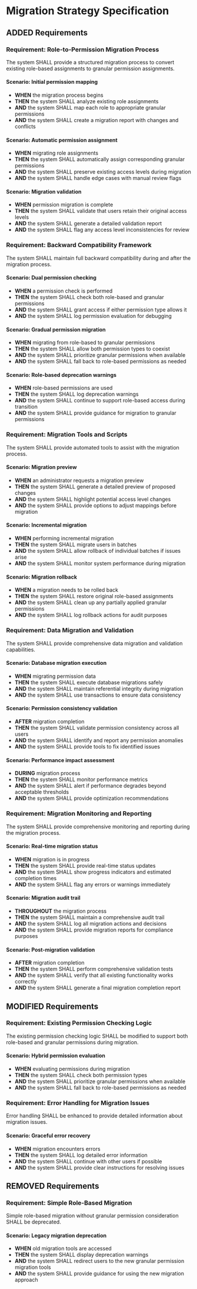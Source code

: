 # Migration Strategy Specification

## ADDED Requirements

### Requirement: Role-to-Permission Migration Process
The system SHALL provide a structured migration process to convert existing role-based assignments to granular permission assignments.

#### Scenario: Initial permission mapping
- **WHEN** the migration process begins
- **THEN** the system SHALL analyze existing role assignments
- **AND** the system SHALL map each role to appropriate granular permissions
- **AND** the system SHALL create a migration report with changes and conflicts

#### Scenario: Automatic permission assignment
- **WHEN** migrating role assignments
- **THEN** the system SHALL automatically assign corresponding granular permissions
- **AND** the system SHALL preserve existing access levels during migration
- **AND** the system SHALL handle edge cases with manual review flags

#### Scenario: Migration validation
- **WHEN** permission migration is complete
- **THEN** the system SHALL validate that users retain their original access levels
- **AND** the system SHALL generate a detailed validation report
- **AND** the system SHALL flag any access level inconsistencies for review

### Requirement: Backward Compatibility Framework
The system SHALL maintain full backward compatibility during and after the migration process.

#### Scenario: Dual permission checking
- **WHEN** a permission check is performed
- **THEN** the system SHALL check both role-based and granular permissions
- **AND** the system SHALL grant access if either permission type allows it
- **AND** the system SHALL log permission evaluation for debugging

#### Scenario: Gradual permission migration
- **WHEN** migrating from role-based to granular permissions
- **THEN** the system SHALL allow both permission types to coexist
- **AND** the system SHALL prioritize granular permissions when available
- **AND** the system SHALL fall back to role-based permissions as needed

#### Scenario: Role-based deprecation warnings
- **WHEN** role-based permissions are used
- **THEN** the system SHALL log deprecation warnings
- **AND** the system SHALL continue to support role-based access during transition
- **AND** the system SHALL provide guidance for migration to granular permissions

### Requirement: Migration Tools and Scripts
The system SHALL provide automated tools to assist with the migration process.

#### Scenario: Migration preview
- **WHEN** an administrator requests a migration preview
- **THEN** the system SHALL generate a detailed preview of proposed changes
- **AND** the system SHALL highlight potential access level changes
- **AND** the system SHALL provide options to adjust mappings before migration

#### Scenario: Incremental migration
- **WHEN** performing incremental migration
- **THEN** the system SHALL migrate users in batches
- **AND** the system SHALL allow rollback of individual batches if issues arise
- **AND** the system SHALL monitor system performance during migration

#### Scenario: Migration rollback
- **WHEN** a migration needs to be rolled back
- **THEN** the system SHALL restore original role-based assignments
- **AND** the system SHALL clean up any partially applied granular permissions
- **AND** the system SHALL log rollback actions for audit purposes

### Requirement: Data Migration and Validation
The system SHALL provide comprehensive data migration and validation capabilities.

#### Scenario: Database migration execution
- **WHEN** migrating permission data
- **THEN** the system SHALL execute database migrations safely
- **AND** the system SHALL maintain referential integrity during migration
- **AND** the system SHALL use transactions to ensure data consistency

#### Scenario: Permission consistency validation
- **AFTER** migration completion
- **THEN** the system SHALL validate permission consistency across all users
- **AND** the system SHALL identify and report any permission anomalies
- **AND** the system SHALL provide tools to fix identified issues

#### Scenario: Performance impact assessment
- **DURING** migration process
- **THEN** the system SHALL monitor performance metrics
- **AND** the system SHALL alert if performance degrades beyond acceptable thresholds
- **AND** the system SHALL provide optimization recommendations

### Requirement: Migration Monitoring and Reporting
The system SHALL provide comprehensive monitoring and reporting during the migration process.

#### Scenario: Real-time migration status
- **WHEN** migration is in progress
- **THEN** the system SHALL provide real-time status updates
- **AND** the system SHALL show progress indicators and estimated completion times
- **AND** the system SHALL flag any errors or warnings immediately

#### Scenario: Migration audit trail
- **THROUGHOUT** the migration process
- **THEN** the system SHALL maintain a comprehensive audit trail
- **AND** the system SHALL log all migration actions and decisions
- **AND** the system SHALL provide migration reports for compliance purposes

#### Scenario: Post-migration validation
- **AFTER** migration completion
- **THEN** the system SHALL perform comprehensive validation tests
- **AND** the system SHALL verify that all existing functionality works correctly
- **AND** the system SHALL generate a final migration completion report

## MODIFIED Requirements

### Requirement: Existing Permission Checking Logic
The existing permission checking logic SHALL be modified to support both role-based and granular permissions during migration.

#### Scenario: Hybrid permission evaluation
- **WHEN** evaluating permissions during migration
- **THEN** the system SHALL check both permission types
- **AND** the system SHALL prioritize granular permissions when available
- **AND** the system SHALL fall back to role-based permissions as needed

### Requirement: Error Handling for Migration Issues
Error handling SHALL be enhanced to provide detailed information about migration issues.

#### Scenario: Graceful error recovery
- **WHEN** migration encounters errors
- **THEN** the system SHALL log detailed error information
- **AND** the system SHALL continue with other users if possible
- **AND** the system SHALL provide clear instructions for resolving issues

## REMOVED Requirements

### Requirement: Simple Role-Based Migration
Simple role-based migration without granular permission consideration SHALL be deprecated.

#### Scenario: Legacy migration deprecation
- **WHEN** old migration tools are accessed
- **THEN** the system SHALL display deprecation warnings
- **AND** the system SHALL redirect users to the new granular permission migration tools
- **AND** the system SHALL provide guidance for using the new migration approach